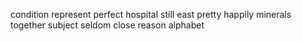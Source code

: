 condition represent perfect hospital still east pretty happily minerals together subject seldom close reason alphabet
